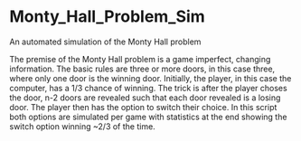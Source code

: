 # Monty_Hall_Problem_Sim
An automated simulation of the Monty Hall problem

The premise of the Monty Hall problem is a game imperfect, changing information. The basic rules are three or more doors, in this case three, where only one door is the winning door. Initially, the player, in this case the computer, has a 1/3 chance of winning. The trick is after the player choses the door, n-2 doors are revealed such that each door revealed is a losing door. The player then has the option to switch their choice. In this script both options are simulated per game with statistics at the end showing the switch option winning ~2/3 of the time. 
